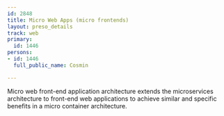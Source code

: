 ```yaml
---
id: 2848
title: Micro Web Apps (micro frontends)
layout: preso_details
track: web
primary:
  id: 1446
persons:
- id: 1446
  full_public_name: Cosmin

---
```

Micro web front-end application architecture extends the microservices architecture to front-end web applications to achieve similar and specific benefits in a micro container architecture.